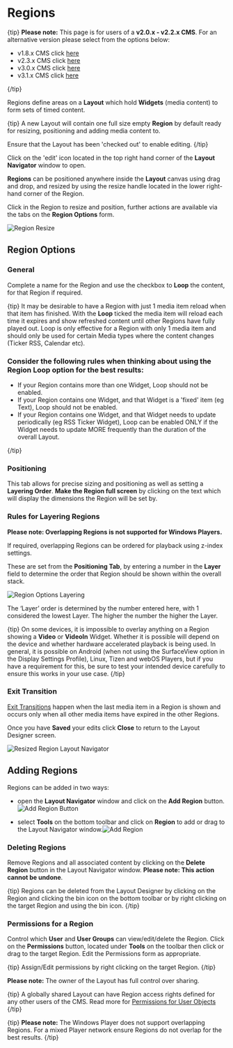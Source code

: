 # Regions 

{tip}
**Please note:** This page is for users of a **v2.0.x - v2.2.x CMS**. For an alternative version please select from the options below:

- v1.8.x CMS click [here](layouts_regions_1.8)
- v2.3.x CMS click [here](layouts_regions_3.html)
- v3.0.x CMS click [here](layouts_regions_3.html)
- v3.1.x CMS click [here](layouts_regions.html)

{/tip}

Regions define areas on a **Layout** which hold **Widgets** (media content) to form sets of timed content.

{tip}
A new Layout will contain one full size empty **Region** by default ready for resizing, positioning and adding media content to. 

Ensure that the Layout has been 'checked out' to enable editing.
{/tip}

Click on the 'edit' icon located in the top right hand corner of the **Layout Navigator** window to open.

**Regions** can be positioned anywhere inside the **Layout** canvas using drag and drop, and resized by using the resize handle located in the lower right-hand corner of the Region. 

Click in the Region to resize and position, further actions are available via the tabs on the **Region Options** form.

![Region Resize](img/v2_layouts_regions_resize.png)



## Region Options

### General

Complete a name for the Region and use the checkbox to **Loop** the content, for that Region if required.

{tip}
It may be desirable to have a Region with just 1 media item reload when that item has finished. With the **Loop** ticked the media item will reload each time it expires and show refreshed content until other Regions have fully played out. Loop is only effective for a Region with only 1 media item and should only be used for certain Media types where the content changes (Ticker RSS, Calendar etc).

### Consider the following rules when thinking about using the Region Loop option for the best results:

- If your Region contains more than one Widget, Loop should not be enabled.
- If your Region contains one Widget, and that Widget is a 'fixed' item (eg Text), Loop should not be enabled.
- If your Region contains one Widget, and that Widget needs to update periodically (eg RSS Ticker Widget), Loop can be enabled ONLY if the Widget needs to update MORE frequently than the duration of the overall Layout.

{/tip}

### Positioning

This tab allows for precise sizing and positioning as well as setting a **Layering Order**.  **Make the Region full screen** by clicking on the text which will display the dimensions the Region will be set by.

### Rules for Layering Regions

**Please note: Overlapping Regions is not supported for Windows Players.**

If required, overlapping Regions can be ordered for playback using z-index settings.

These are set from the **Positioning Tab**, by entering a number in the **Layer** field to determine the order that Region should be shown within the overall stack.

![Region Options Layering](img/v2_layouts_regions_layer.png)

The ‘Layer’ order is determined by the number entered here, with 1 considered the lowest Layer. The higher the number the higher the Layer.

{tip}
On some devices, it is impossible to overlay anything on a Region showing a **Video** or **VideoIn** Widget. Whether it is possible will depend on the device and whether hardware accelerated playback is being used. In general, it is possible on Android (when not using the SurfaceView option in the Display Settings Profile), Linux, Tizen and webOS Players, but if you have a requirement for this, be sure to test your intended device carefully to ensure this works in your use case.
{/tip}

### Exit Transition

[Exit Transitions](tour_transitions.html) happen when the last media item in a Region is shown and occurs only when all other media items have expired in the other Regions. 

Once you have **Saved** your edits click **Close** to return to the Layout Designer screen.

![Resized Region Layout Navigator](img/v2_layouts_regions_resized_layout_navigator.png)



## Adding Regions

Regions can be added in two ways:

- open the **Layout Navigator** window and click on the **Add Region** button.![Add Region Button](img/v2_layouts_regions_add_button.png)

- select **Tools** on the bottom toolbar and click on **Region** to add or drag to the Layout Navigator window.![Add Region](img/v2_layouts_regions_add.png)


### Deleting Regions

Remove Regions and all associated content by clicking on the **Delete Region** button in the Layout Navigator window. **Please note: This action cannot be undone**.

{tip}
Regions can be deleted from the Layout Designer by clicking on the Region and clicking the bin icon on the bottom toolbar or by right clicking on the target Region and using the bin icon.
{/tip}

### Permissions for a Region

Control which **User** and **User Groups** can view/edit/delete the Region.  Click on the **Permissions** button, located under **Tools** on the toolbar then click or drag to the target Region. Edit the Permissions form as appropriate.

{tip}
Assign/Edit permissions by right clicking on the target Region.
{/tip}

**Please note:** The owner of the Layout has full control over sharing. 

{tip}
A globally shared Layout can have Region access rights defined for any other users of the CMS. Read more for [Permissions for User Objects](users_permissions.html#user_objects) 
{/tip}

{tip}
**Please note:** The Windows Player does not support overlapping Regions. For a mixed Player network ensure Regions do not overlap for the best results.
{/tip}



